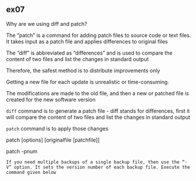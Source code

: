 ## ex07

Why are we using diff and patch?

The “patch” is a command for adding patch files to source code or text files. It takes input as a patch file and applies differences to original files

The “diff” is abbreviated as “differences” and is used to compare the content of two files and list the changes in standard output

Therefore, the safest method is to distribute improvements only

Getting a new file for each update is unrealistic or time-consuming. 

The modifications are made to the old file, and then a new or patched file is created for the new software version

`diff` command is to generate a patch file - diff stands for differences, first it will compare the content of two files and list the changes in standard output

`patch` command is to apply those changes


patch [options] [originalfile [patchfile]]

patch -pnum <patchfile>

`If you need multiple backups of a single backup file, then use the “-V” option. It sets the version number of each backup file. Execute the command given below`
